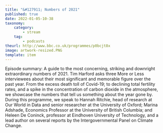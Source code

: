 ```yaml
---
title: "&#127911; Numbers of 2021"
published: true
date: 2022-01-05-10-38
taxonomy:
    category:
        - stream
    tag:
        - podcasts
theurl: http://www.bbc.co.uk/programmes/p0bcjt8x
image: artwork-resized.PNG
template: item
---
```


Episode summary: A guide to the most concerning, striking and downright extraordinary numbers of 2021. Tim Harford asks three More or Less interviewees about their most significant and memorable figure over the past year. From the excess death toll of Covid-19; to declining total fertility rates, and a spike in the concentration of carbon dioxide in the atmosphere, we showcase the numbers that tell us something about the year gone by. During this programme, we speak to Hannah Ritchie, head of research at Our World in Data and senior researcher at the University of Oxford; Marina Adshade, Economics Professor at the University of British Columbia; and Heleen De Coninck, professor at Eindhoven University of Technology, and a lead author on several reports by the Intergovernmental Panel on Climate Change.
